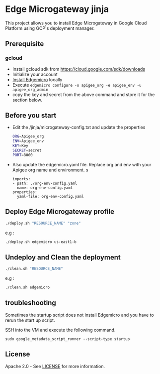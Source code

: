 # Edge Microgateway jinja
This project allows you to install Edge Microgateway in Google Cloud Platform using GCP's deployment manager.

## Prerequisite

### gcloud
- Install gcloud sdk from https://cloud.google.com/sdk/downloads
- Initialize your account
- [Install Edgemicro](http://docs.apigee.com/microgateway/content/edge-microgateway-home#installingedgemicrogateway) locally
- Execute `edgemicro configure -o apigee_org -e apigee_env -u apigee_org_admin`
- copy the key and secret from the above command and store it for the section below.

## Before you start
- Edit the /jinja/microgateway-config.txt and update the properties

    ```sh
    ORG=Apigee_org
    ENV=Apigee_env
    KEY=Key
    SECRET=secret
    PORT=8000
    ```
- Also update the edgemicro.yaml file.  Replace org and env with your Apigee org name and environment.  s
  ```
  imports:
  - path: ./org-env-config.yaml
    name: org-env-config.yaml
  properties:
    yaml-file: org-env-config.yaml
  ```

## Deploy Edge Microgateway profile
```sh
./deploy.sh "RESOURCE_NAME" "zone"
```
e.g :
```sh
./deploy.sh edgemicro us-east1-b
```

## Undeploy and Clean the deployment
```sh
./clean.sh "RESOURCE_NAME"
```
e.g :
```sh
./clean.sh edgemicro
```

## troubleshooting
Sometimes the startup script does not install Edgemicro and you have to rerun the start up script.

SSH into the VM and execute the following command.

```
sudo google_metadata_script_runner --script-type startup
```
## License

Apache 2.0 - See [LICENSE](LICENSE) for more information.
